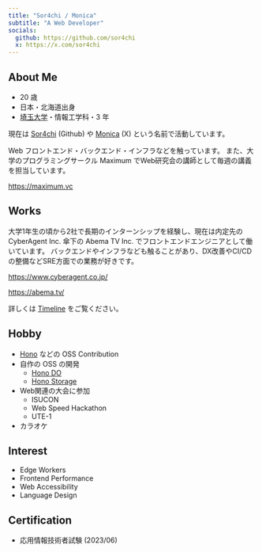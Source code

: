 ```yaml
---
title: "Sor4chi / Monica"
subtitle: "A Web Developer"
socials:
  github: https://github.com/sor4chi
  x: https://x.com/sor4chi
---
```


## About Me

- 20 歳
- 日本・北海道出身
- [埼玉大学](http://www.saitama-u.ac.jp/)・情報工学科・3 年

現在は [Sor4chi](https://github.com/sor4chi) (Github) や [Monica](https://x.com/sor4chi) (X) という名前で活動しています。

Web フロントエンド・バックエンド・インフラなどを触っています。
また、大学のプログラミングサークル Maximum でWeb研究会の講師として毎週の講義を担当しています。

<https://maximum.vc>

## Works

大学1年生の頃から2社で長期のインターンシップを経験し、現在は内定先の CyberAgent Inc. 傘下の Abema TV Inc. でフロントエンドエンジニアとして働いています。
バックエンドやインフラなども触ることがあり、DX改善やCI/CDの整備などSRE方面での業務が好きです。

<https://www.cyberagent.co.jp/>

<https://abema.tv/>

詳しくは [Timeline](/timeline) をご覧ください。

## Hobby

- [Hono](https://hono.dev) などの OSS Contribution
- 自作の OSS の開発
  - [Hono DO](https://github.com/sor4chi/hono-do)
  - [Hono Storage](https://github.com/sor4chi/hono-storage)
- Web関連の大会に参加
  - ISUCON
  - Web Speed Hackathon
  - UTE-1
- カラオケ

## Interest

- Edge Workers
- Frontend Performance
- Web Accessibility
- Language Design

## Certification

- 応用情報技術者試験 (2023/06)
